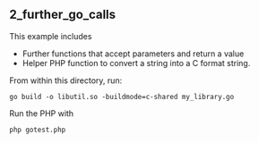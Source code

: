 ## 2_further_go_calls

This example includes
* Further functions that accept parameters and return a value
* Helper PHP function to convert a string into a C format string.

From within this directory, run:

```go build -o libutil.so -buildmode=c-shared my_library.go```

Run the PHP with

```php gotest.php```



